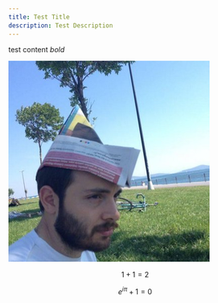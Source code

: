 ```yaml
---
title: Test Title
description: Test Description
---
```


test content *bold*

![Cankut](./images/cankut.jpg)

$$ 1 + 1 = 2 $$

$$ e^{i\pi} + 1 = 0 $$
